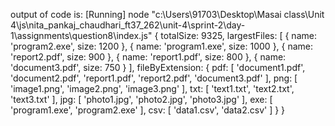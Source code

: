 output of code is:
[Running] node "c:\Users\91703\Desktop\Masai class\Unit 4\js\nita_pankaj_chaudhari_ft37_262\unit-4\sprint-2\day-1\assignments\question8\index.js"
{
  totalSize: 9325,
  largestFiles: [
    { name: 'program2.exe', size: 1200 },
    { name: 'program1.exe', size: 1000 },
    { name: 'report2.pdf', size: 900 },
    { name: 'report1.pdf', size: 800 },
    { name: 'document3.pdf', size: 750 }
  ],
  fileByExtension: {
    pdf: [
      'document1.pdf',
      'document2.pdf',
      'report1.pdf',
      'report2.pdf',
      'document3.pdf'
    ],
    png: [ 'image1.png', 'image2.png', 'image3.png' ],
    txt: [ 'text1.txt', 'text2.txt', 'text3.txt' ],
    jpg: [ 'photo1.jpg', 'photo2.jpg', 'photo3.jpg' ],
    exe: [ 'program1.exe', 'program2.exe' ],
    csv: [ 'data1.csv', 'data2.csv' ]
  }
}